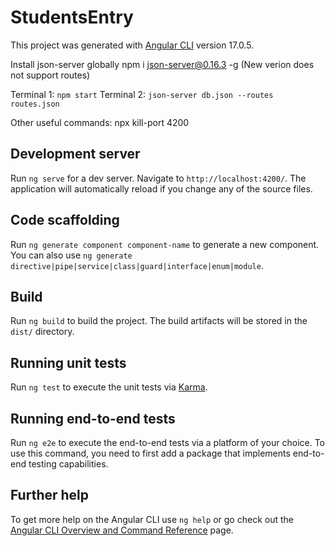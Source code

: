 # StudentsEntry

This project was generated with [Angular CLI](https://github.com/angular/angular-cli) version 17.0.5.

Install json-server globally
npm i json-server@0.16.3 -g (New verion does not support routes)

Terminal 1: `npm start`
Terminal 2: `json-server db.json --routes routes.json` 

Other useful commands:
npx kill-port 4200

## Development server

Run `ng serve` for a dev server. Navigate to `http://localhost:4200/`. The application will automatically reload if you change any of the source files.

## Code scaffolding

Run `ng generate component component-name` to generate a new component. You can also use `ng generate directive|pipe|service|class|guard|interface|enum|module`.

## Build

Run `ng build` to build the project. The build artifacts will be stored in the `dist/` directory.

## Running unit tests

Run `ng test` to execute the unit tests via [Karma](https://karma-runner.github.io).

## Running end-to-end tests

Run `ng e2e` to execute the end-to-end tests via a platform of your choice. To use this command, you need to first add a package that implements end-to-end testing capabilities.

## Further help

To get more help on the Angular CLI use `ng help` or go check out the [Angular CLI Overview and Command Reference](https://angular.io/cli) page.
